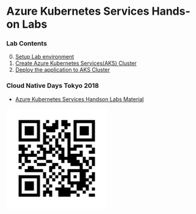 # Azure Kubernetes Services Hands-on Labs

### Lab Contents
0. [Setup Lab environment](module00.md)
1. [Create Azure Kubernetes Services(AKS) Cluster](module01.md)
2. [Deploy the application to AKS Cluster](module02.md)

### Cloud Native Days Tokyo 2018
- [Azure Kubernetes Services Handson Labs Material](cndt_aks_handson.pdf)

![](qrcode_shortcut.png)
